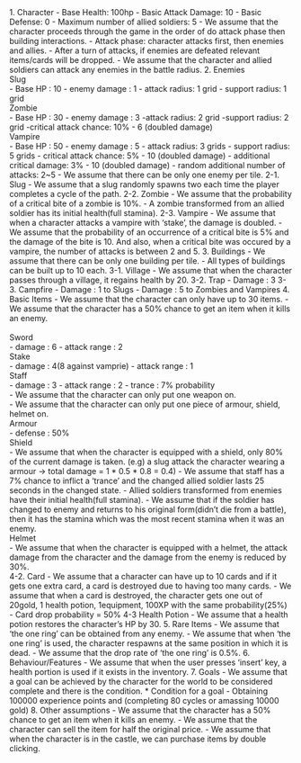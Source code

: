 <Assumptions>
1. Character
-  Base Health: 100hp
-  Basic Attack Damage: 10
-  Basic Defense: 0
-  Maximum number of allied soldiers: 5
-  We assume that the character proceeds through the game in the order of do attack phase then building interactions.
-  Attack phase: character attacks first, then enemies and allies.
-  After a turn of attacks, if enemies are defeated relevant items/cards will be dropped.
-  We assume that the character and allied soldiers can attack any enemies in the battle radius.
2. Enemies<br>
Slug <br>
- Base HP : 10
- enemy damage : 1
- attack radius: 1 grid
- support radius: 1 grid <br>
Zombie <br>
- Base HP : 30
- enemy damage : 3
-attack radius: 2 grid
-support radius: 2 grid
-critical attack chance: 10% - 6 (doubled damage) <br>
Vampire <br>
- Base HP : 50
- enemy damage : 5
- attack radius: 3 grids
- support radius: 5 grids
- critical attack chance: 5% - 10 (doubled damage)
- additional critical damage: 3% - 10 (doubled damage)
- random additional number of attacks: 2~5
- We assume that there can be only one enemy per tile.
2-1. Slug
- We assume that a slug randomly spawns two each time the player completes
a cycle of the path.
2-2. Zombie
- We assume that the probability of a critical bite of a zombie is 10%.
- A zombie transformed from an allied soldier has its initial health(full stamina).
2-3. Vampire
- We assume that when a character attacks a vampire with ‘stake’, the damage
is doubled.
- We assume that the probability of an occurrence of a critical bite is 5% and
the damage of the bite is 10. And also, when a critical bite was occured by a
vampire, the number of attacks is between 2 and 5.
3. Buildings
- We assume that there can be only one building per tile.
- All types of buildings can be built up to 10 each.
3-1. Village
- We assume that when the character passes through a village, it regains
health by 20.
3-2. Trap
- Damage : 3
3-3. Campfire
- Damage : 1 to Slugs
- Damage : 5 to Zombies and Vampires
4. Basic Items
- We assume that the character can only have up to 30 items.
- We assume that the character has a 50% chance to get an item when it kills
an enemy.<br>
<Weapons><br>
Sword<br>
- damage : 6
- attack range : 2<br>
Stake<br>
- damage : 4(8 against vamprie)
- attack range : 1<br>
Staff<br>
- damage : 3
- attack range : 2
- trance : 7% probability<br>
- We assume that the character can only put one weapon on.
<Armours><br>
- We assume that the character can only put one piece of armour, shield,
helmet on.<br>
Armour<br>
- defense : 50%<br>
Shield<br>
- We assume that when the character is equipped with a shield, only 80%
of the current damage is taken.
(e.g) a slug attack the character wearing a armour
-> total damage = 1 * 0.5 * 0.8 = 0.4)
- We assume that staff has a 7% chance to inflict a ‘trance’ and the changed
allied soldier lasts 25 seconds in the changed state.
- Allied soldiers transformed from enemies have their initial health(full stamina).
- We assume that if the soldier has changed to enemy and returns to his
original form(didn’t die from a battle), then it has the stamina which was the
most recent stamina when it was an enemy.<br>
Helmet<br> 
- We assume that when the character is equipped with a helmet, the
attack damage from the character and the damage from the enemy is
reduced by 30%.<br>
4-2. Card
- We assume that a character can have up to 10 cards and if it gets one extra
card, a card is destroyed due to having too many cards.
- We assume that when a card is destroyed, the character gets one out of
20gold, 1 health potion, 1equipment, 100XP with the same probability(25%)
- Card drop probability = 50%
4-3 Health Potion
- We assume that a health potion restores the character’s HP by 30.
5. Rare Items
- We assume that ‘the one ring’ can be obtained from any enemy.
- We assume that when ‘the one ring’ is used, the character respawns at the
same position in which it is dead.
- We assume that the drop rate of ‘the one ring’ is 0.5%.
6. Behaviour/Features
- We assume that when the user presses ‘insert’ key, a health portion is used if
it exists in the inventory.
7. Goals
- We assume that a goal can be achieved by the character for the world to be
considered complete and there is the condition.
* Condition for a goal
- Obtaining 100000 experience points and (completing 80 cycles or amassing
10000 gold)
8. Other assumptions
- We assume that the character has a 50% chance to get an item when it kills
an enemy.
- We assume that the character can sell the item for half the original price.
- We assume that when the character is in the castle, we can purchase items
by double clicking.